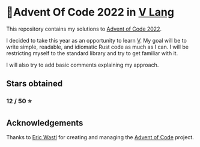 # :christmas_tree:Advent Of Code 2022 in [V Lang](https://github.com/vlang/v)

This repository contains my solutions to [Advent of Code 2022](https://adventofcode.com/2022).

I decided to take this year as an opportunity to learn [V](https://github.com/vlang/v). My goal will be to write simple, readable, and idiomatic Rust code as much as I can. I will be restricting myself to the standard library and try to get familiar with it.

I will also try to add basic comments explaining my approach.

## Stars obtained

### 12 / 50 :star:

## Acknowledgements

Thanks to [Eric Wastl](https://github.com/topaz) for creating and managing the [Advent of Code](https://adventofcode.com/events) project.
